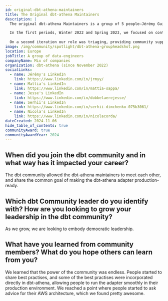 ```yaml
---
id: original-dbt-athena-maintainers
title: The Original dbt-athena Maintainers
description: |
  The original dbt-athena Maintainers is a group of 5 people—Jérémy Guiselin, Mattia, Jesse Dobbelaere, Serhii Dimchenko, and Nicola Corda—who met via dbt Slack in the #db-athena channel, with the aim to make make <a target="_blank" rel="noopener noreferrer" href="https://docs.getdbt.com/docs/core/connect-data-platform/athena-setup">dbt-athena</a> a production-ready adapter.

  In the first periods, Winter 2022 and Spring 2023, we focused on contributing directly to the adapter, adding relevant features like Iceberg and Lake Formation support, and stabilizing some internal behaviour.
 
  On a second iteration our role was triaging, providing community support and bug fixing. We encouraged community members to make their first contributions, and helped them to merge their PRs.
image: /img/community/spotlight/dbt-athena-groupheadshot.png
location: Europe
jobTitle: A group of data-engineers
companyName: Mix of companies
organization: dbt-athena (since November 2022)
socialLinks:
  - name: Jérémy's LinkedIn
    link: https://www.linkedin.com/in/jrmyy/
  - name: Mattia's LinkedIn
    link: https://www.linkedin.com/in/mattia-sappa/
  - name: Jesse's LinkedIn
    link: https://www.linkedin.com/in/dobbelaerejesse/
  - name: Serhii's LinkedIn
    link: https://www.linkedin.com/in/serhii-dimchenko-075b3061/
  - name: Nicola's LinkedIn
    link: https://www.linkedin.com/in/nicolacorda/
dateCreated: 2024-11-06 
hide_table_of_contents: true
communityAward: true
communityAwardYear: 2024 
---
```


## When did you join the dbt community and in what way has it impacted your career?

The dbt community allowed the dbt-athena maintainers to meet each other, and share the common goal of making the dbt-athena adapter production-ready.

## Which dbt Community leader do you identify with? How are you looking to grow your leadership in the dbt community?

As we grow, we are looking to embody democratic leadership.

## What have you learned from community members? What do you hope others can learn from you?

We learned that the power of the community was endless. People started to share best practises, and some of the best practises were incorporated directly in dbt-athena, allowing people to run the adapter smoothly in their production environment.
We reached a point where people started to ask advice for their AWS architecture, which we found pretty awesome.  


